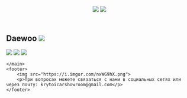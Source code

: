 <html>
    <head>
            <title>Krutoi car showroom</title>
            <link rel="stylesheet" href="style.css"/>
    </head>
    <header>
        <img src="https://i.imgur.com/LHVXxyI.png">
        <img class="img" src="https://i.imgur.com/6yA5G54.png">
    </header>
    <main>
        <h2>Daewoo <img class="one" src="https://i.imgur.com/6yA5G54.png"></h2>
        <a href="https://serey0000.github.io/krutoicarshowroommatiz/"><img src="https://i.imgur.com/h5Eg97O.png"></a>
        <a href="https://serey0000.github.io/krutoicarshowroomnexia/"><img src="https://i.imgur.com/Ur7oBRP.png"></a>
        <a href="https://serey0000.github.io/krutoicarshowroomlanos/"><img src="https://i.imgur.com/TVcld3c.png"></a>
        
    </main>
    <footer>
        <img src="https://i.imgur.com/nxWG9hX.png">
        <p>При вопросах можете связаться с нами в социальных сетях или через почту: krytoicarshowroom@gmail.com</p>
    </footer>
</html>
